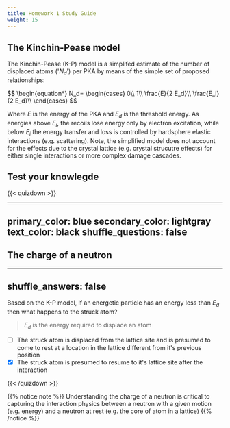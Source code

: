 ```yaml
---
title: Homework 1 Study Guide
weight: 15
---
```



## The Kinchin-Pease model

The Kinchin-Pease (K-P) model is a simplifed estimate of the number of displaced atoms ('$N_d$') per PKA by means of the simple set of proposed relationships:

<div>$$
\begin{equation*}
N_d=
\begin{cases}
  0\\      
  1\\
  \frac{E}{2 E_d}\\
  \frac{E_i}{2 E_d}\\
\end{cases}
$$</div>

Where $E$ is the energy of the PKA and $E_d$ is the threshold energy. As energies above $E_i$, the recoils lose energy only by electron excitation, while below $E_i$ the energy transfer and loss is controlled by hardsphere elastic interactions (e.g. scattering). Note, the simplified model does not account for the effects due to the crystal lattice (e.g. crystal strucutre effects) for either single interactions or more complex damage cascades.


## Test your knowlegde

{{< quizdown >}}

---
primary_color: blue
secondary_color: lightgray
text_color: black
shuffle_questions: false
---

## The charge of a neutron

---
shuffle_answers: false
---

Based on the K-P model, if an energetic particle has an energy less than $E_d$ then what happens to the struck atom?

> $E_d$ is the energy required to displace an atom

- [ ] The struck atom is displaced from the lattice site and is presumed to come to rest at a location in the lattice different from it's previous position
- [x] The struck atom is presumed to resume to it's lattice site after the interaction

{{< /quizdown >}}

{{% notice note %}}
Understanding the charge of a neutron is critical to capturing the interaction physics between a neutron with a given motion (e.g. energy) and a neutron at rest (e.g. the core of atom in a lattice)
{{% /notice %}}
